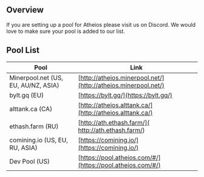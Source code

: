 ## Overview
If you are setting up a pool for Atheios please visit us on Discord. We would love to make sure your pool is added to our list.

## Pool List
| Pool | Link |
|------|------|
| Minerpool.net (US, EU, AU/NZ, ASIA) | [http://atheios.minerpool.net/](http://atheios.minerpool.net/) |
| bylt.gq (EU) | [https://bylt.gq/](https://bylt.gq/) |
| alttank.ca (CA) | [http://atheios.alttank.ca/](http://atheios.alttank.ca/) |
| ethash.farm (RU) | [http://ath.ethash.farm/]( http://ath.ethash.farm/) |
| comining.io (US, EU, RU, ASIA) | [https://comining.io/](https://comining.io/) |
| Dev Pool (US) | [https://pool.atheios.com/#/](https://pool.atheios.com/#/) |
